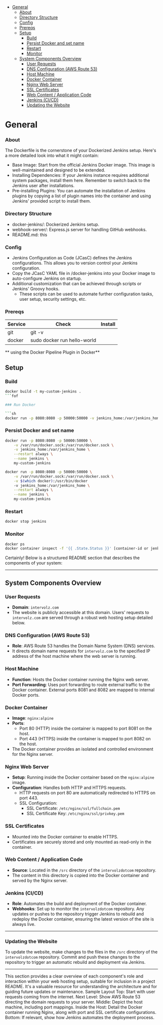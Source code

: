 
- [General](#general)
    - [About](#about)
    - [Directory Structure](#directory-structure)
    - [Config](#config)
    - [Prereqs](#prereqs)
  - [Setup](#setup)
    - [Build](#build)
    - [Persist Docker and set name](#persist-docker-and-set-name)
    - [Restart](#restart)
    - [Monitor](#monitor)
  - [System Components Overview](#system-components-overview)
    - [User Requests](#user-requests)
    - [DNS Configuration (AWS Route 53)](#dns-configuration-aws-route-53)
    - [Host Machine](#host-machine)
    - [Docker Container](#docker-container)
    - [Nginx Web Server](#nginx-web-server)
    - [SSL Certificates](#ssl-certificates)
    - [Web Content / Application Code](#web-content--application-code)
    - [Jenkins (CI/CD)](#jenkins-cicd)
    - [Updating the Website](#updating-the-website)

# General

### About

The Dockerfile is the cornerstone of your Dockerized Jenkins setup. Here's a more detailed look into what it might contain:

- Base Image: Start from the official Jenkins Docker image. This image is well-maintained and designed to be extended.
- Installing Dependencies: If your Jenkins instance requires additional system packages, install them here. Remember to switch back to the Jenkins user after installations.
- Pre-installing Plugins: You can automate the installation of Jenkins plugins by copying a list of plugin names into the container and using Jenkins' provided script to install them.

### Directory Structure
- docker-jenkins/: Dockerized Jenkins setup.
- webhook-server/: Express.js server for handling GitHub webhooks.
- README.md: this

### Config

- Jenkins Configuration as Code (JCasC) defines the Jenkins configurations. This allows you to version control your Jenkins configuration.
- Copy the JCasC YAML file in /docker-jenkins into your Docker image to auto-configure Jenkins on startup.
- Additional customization that can be achieved through scripts or Jenkins' Groovy hooks.
    - These scripts can be used to automate further configuration tasks, user setup, security settings, etc.


### Prereqs

| Service | Check                       | Install |
| ------- | --------------------------- | ------- |
| git     | git -v                      |         |
| docker  | sudo docker run hello-world |         |

** using the Docker Pipeline Plugin in Docker**



## Setup

### Build

```sh
docker build -t my-custom-jenkins .
```fof

### Run Docker

```sh
docker run -p 8080:8080 -p 50000:50000 -v jenkins_home:/var/jenkins_home my-custom-jenkins
```

### Persist Docker and set name

```sh
docker run -p 8080:8080 -p 50000:50000 \
    -v /var/run/docker.sock:/var/run/docker.sock \
    -v jenkins_home:/var/jenkins_home \
    --restart always \
    --name jenkins \
    my-custom-jenkins
```

```sh
docker run -p 8080:8080 -p 50000:50000 \
    -v /var/run/docker.sock:/var/run/docker.sock \
    -v $(which docker):/usr/bin/docker 
    -v jenkins_home:/var/jenkins_home \
    --restart always \
    --name jenkins \
    my-custom-jenkins
```

### Restart

```sh
docker stop jenkins
```

### Monitor

```sh
docker ps
docker container inspect -f '{{ .State.Status }}' [container-id or jenkins]
```

Certainly! Below is a structured README section that describes the components of your system:

---

## System Components Overview

### User Requests
- **Domain**: `intervolz.com`
- The website is publicly accessible at this domain. Users' requests to `intervolz.com` are served through a robust web hosting setup detailed below.

### DNS Configuration (AWS Route 53)
- **Role**: AWS Route 53 handles the Domain Name System (DNS) services.
- It directs domain name requests for `intervolz.com` to the specified IP address of the host machine where the web server is running.

### Host Machine
- **Function**: Hosts the Docker container running the Nginx web server.
- **Port Forwarding**: Uses port forwarding to route external traffic to the Docker container. External ports 8081 and 8082 are mapped to internal Docker ports.

### Docker Container
- **Image**: `nginx:alpine`
- **Ports**: 
  - Port 80 (HTTP) inside the container is mapped to port 8081 on the host.
  - Port 443 (HTTPS) inside the container is mapped to port 8082 on the host.
- The Docker container provides an isolated and controlled environment for the Nginx server.

### Nginx Web Server
- **Setup**: Running inside the Docker container based on the `nginx:alpine` image.
- **Configuration**: Handles both HTTP and HTTPS requests.
  - HTTP requests on port 80 are automatically redirected to HTTPS on port 443.
  - SSL Configuration:
    - SSL Certificate: `/etc/nginx/ssl/fullchain.pem`
    - SSL Certificate Key: `/etc/nginx/ssl/privkey.pem`

### SSL Certificates
- Mounted into the Docker container to enable HTTPS.
- Certificates are securely stored and only mounted as read-only in the container.

### Web Content / Application Code
- **Source**: Located in the `/src` directory of the `intervolzdotcom` repository.
- The content in this directory is copied into the Docker container and served by the Nginx server.

### Jenkins (CI/CD)
- **Role**: Automates the build and deployment of the Docker container.
- **Webhooks**: Set up to monitor the `intervolzdotcom` repository. Any updates or pushes to the repository trigger Jenkins to rebuild and redeploy the Docker container, ensuring the latest version of the site is always live.

---

### Updating the Website

To update the website, make changes to the files in the `/src` directory of the `intervolzdotcom` repository. Commit and push these changes to the repository to trigger an automatic rebuild and deployment via Jenkins.

---

This section provides a clear overview of each component's role and interaction within your web hosting setup, suitable for inclusion in a project README. It's a valuable resource for understanding the architecture and for guiding future updates or maintenance.
Sample Layout
Top: Start with user requests coming from the internet.
Next Level: Show AWS Route 53 directing the domain requests to your server.
Middle: Depict the host machine, including port mappings.
Inside the Host: Detail the Docker container running Nginx, along with port and SSL certificate configurations.
Bottom: If relevant, show how Jenkins automates the deployment process.